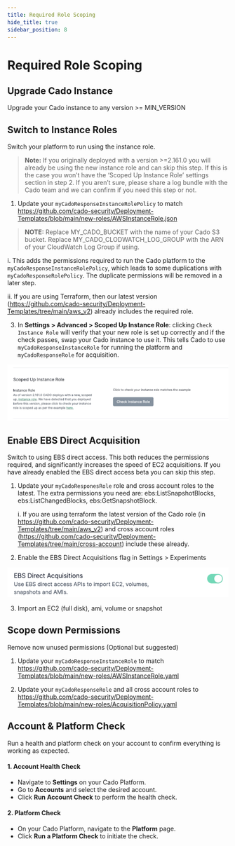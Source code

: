 ```yaml
---
title: Required Role Scoping
hide_title: true
sidebar_position: 8
---
```


# Required Role Scoping

## Upgrade Cado Instance

Upgrade your Cado instance to any version >= MIN_VERSION


## Switch to Instance Roles

Switch your platform to run using the instance role. 

> **Note:** If you originally deployed with a version >=2.161.0 you will already be using the new instance role and can skip this step. If this is the case you won’t have the ‘Scoped Up Instance Role’ settings section in step 2. If you aren’t sure, please share a log bundle with the Cado team and we can confirm if you need this step or not.

1. Update your `myCadoResponseInstanceRolePolicy` to match https://github.com/cado-security/Deployment-Templates/blob/main/new-roles/AWSInstanceRole.json

> **NOTE:** Replace MY_CADO_BUCKET with the name of your Cado S3 bucket. Replace MY_CADO_CLODWATCH_LOG_GROUP with the ARN of your CloudWatch Log Group if using.

   i. This adds the permissions required to run the Cado platform to the `myCadoResponseInstanceRolePolicy`, which leads to some duplications with `myCadoResponseRolePolicy`. The duplicate permissions will be removed in a later step.

   ii. If you are using Terraform, then our latest version (https://github.com/cado-security/Deployment-Templates/tree/main/aws_v2) already includes the required role.

3. In **Settings > Advanced > Scoped Up Instance Role**: clicking `Check Instance Role` will verify that your new role is set up correctly and if the check passes, swap your Cado instance to use it. This tells Cado to use `myCadoResponseInstanceRole` for running the platform and `myCadoResponseRole` for acquisition.

![Scoped up Instance Role](/img/scoped-up-instance.png)   


## Enable EBS Direct Acquisition

Switch to using EBS direct access. This both reduces the permissions required, and significantly increases the speed of EC2 acquisitions. If you have already enabled the EBS direct access beta you can skip this step. 

1. Update your `myCadoResponesRole` role and cross account roles to the latest. The extra permissions you need are: ebs:ListSnapshotBlocks, ebs:ListChangedBlocks, ebs:GetSnapshotBlock.

   i. If you are using terraform the latest version of the Cado role (in https://github.com/cado-security/Deployment-Templates/tree/main/aws_v2) and cross account roles (https://github.com/cado-security/Deployment-Templates/tree/main/cross-account) include these already.

2. Enable the EBS Direct Acquisitions flag in Settings > Experiments

![EBS Direct Acquisition](/img/ebs-direct-acquisition.png)

3. Import an EC2 (full disk), ami, volume or snapshot


## Scope down Permissions

Remove now unused permissions (Optional but suggested)

1. Update your `myCadoResponseInstanceRole` to match https://github.com/cado-security/Deployment-Templates/blob/main/new-roles/AWSInstanceRole.yaml

2. Update your `myCadoResponseRole` and all cross account roles to https://github.com/cado-security/Deployment-Templates/blob/main/new-roles/AcquisitionPolicy.yaml

## Account & Platform Check

Run a health and platform check on your account to confirm everything is working as expected.

#### 1. **Account Health Check**
- Navigate to **Settings** on your Cado Platform.  
- Go to **Accounts** and select the desired account.  
- Click **Run Account Check** to perform the health check.

#### 2. **Platform Check**
- On your Cado Platform, navigate to the **Platform** page.  
- Click **Run a Platform Check** to initiate the check.
